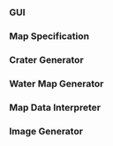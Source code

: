 ### GUI

### Map Specification

### Crater Generator

### Water Map Generator

### Map Data Interpreter

### Image Generator